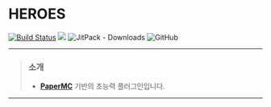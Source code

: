 # HEROES
[![Build Status](https://travis-ci.org/noonmaru/heroes.svg?branch=master)](https://travis-ci.org/noonmaru/heroes)
[![](https://jitpack.io/v/noonmaru/heroes.svg)](https://jitpack.io/#noonmaru/heroes)
![JitPack - Downloads](https://img.shields.io/jitpack/dm/github/noonmaru/heroes)
![GitHub](https://img.shields.io/github/license/noonmaru/heroes)

---
> ### 소개
> * [**PaperMC**](https://papermc.io/) 기반의 초능력 플러그인입니다.
---